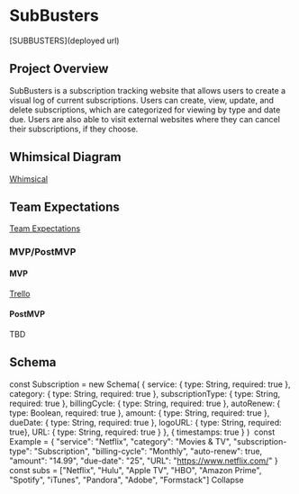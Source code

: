 

# SubBusters

[SUBBUSTERS](deployed url)

## Project Overview

SubBusters is a subscription tracking website that allows users to create a visual log of current subscriptions. Users can create, view, update, and delete subscriptions, which are categorized for viewing by type and date due. Users are also able to visit external websites where they can cancel their subscriptions, if they choose. 

## Whimsical Diagram
[Whimsical](https://whimsical.com/RZmXX9ckcroVAwkvAWPSaj@VsSo8s35Uw4GTQzNygQqoh)

## Team Expectations 
[Team Expectations](https://docs.google.com/document/d/1YprgnRWCR1NIn8XgS9dgycLHxjdiYutliuyY2f4uc7E/edit?usp=sharing)

### MVP/PostMVP
#### MVP 
[Trello](https://trello.com/b/R5XTRx2G)

#### PostMVP  
TBD

## Schema

const Subscription = new Schema(
   {
    service: { type: String, required: true },
    category: { type: String, required: true },
    subscriptionType: { type: String, required: true },
    billingCycle: { type: String, required: true },
    autoRenew: { type: Boolean, required: true },
    amount: { type: String, required: true },
    dueDate: { type: String, required: true },
    logoURL: { type: String, required: true},
    URL: { type: String, required: true }
   },
    { timestamps: true }
)
​
const Example = 
{
    "service": "Netflix",
    "category": "Movies & TV",
    "subscription-type": "Subscription",
    "billing-cycle": "Monthly",
    "auto-renew": true,
    "amount": "14.99",
    "due-date": "25",
    "URL": "https://www.netflix.com/"
}
​
const subs = ["Netflix", "Hulu", "Apple TV", 
"HBO", "Amazon Prime", "Spotify", "iTunes", "Pandora", "Adobe", "Formstack"]
Collapse



